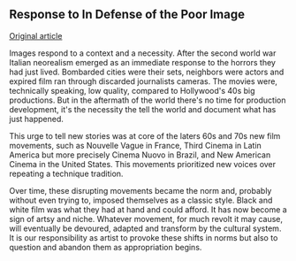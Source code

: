 ## Response to In Defense of the Poor Image
[Original article](http://www.e-flux.com/journal/10/61362/in-defense-of-the-poor-image/)

Images respond to a context and a necessity. After the second world war Italian neorealism emerged as an immediate response to the horrors they had just lived. Bombarded cities were their sets, neighbors were actors and expired film ran through discarded journalists cameras. The movies were, technically speaking, low quality, compared to Hollywood's 40s big productions. But in the aftermath of the world there's no time for production development, it's the necessity the tell the world and document what has just happened.

This urge to tell new stories was at core of the laters 60s and 70s new film movements, such as Nouvelle Vague in France, Third Cinema in Latin America but more precisely Cinema Nuovo in Brazil, and New American Cinema in the United States.
This movements prioritized new voices over repeating a technique tradition.

Over time, these disrupting movements became the norm and, probably without even trying to, imposed themselves as a classic style. Black and white film was what they had at hand and could afford. It has now become a sign of artsy and niche. Whatever movement, for much revolt it may cause, will eventually be devoured, adapted and transform by the cultural system. It is our responsibility as artist to provoke these shifts in norms but also to question and abandon them as appropriation begins.
